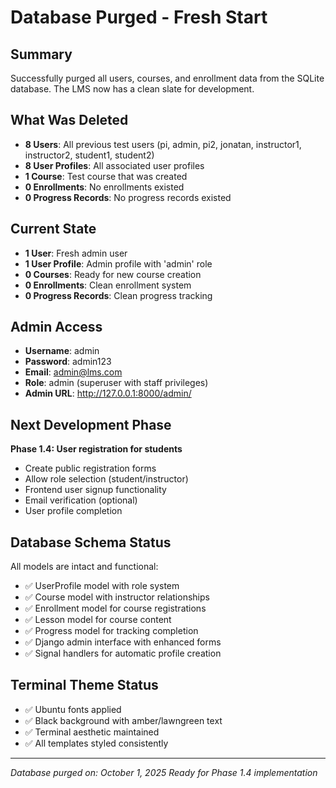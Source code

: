 # Database Purged - Fresh Start

## Summary
Successfully purged all users, courses, and enrollment data from the SQLite database. The LMS now has a clean slate for development.

## What Was Deleted
- **8 Users**: All previous test users (pi, admin, pi2, jonatan, instructor1, instructor2, student1, student2)
- **8 User Profiles**: All associated user profiles
- **1 Course**: Test course that was created
- **0 Enrollments**: No enrollments existed
- **0 Progress Records**: No progress records existed

## Current State
- **1 User**: Fresh admin user
- **1 User Profile**: Admin profile with 'admin' role
- **0 Courses**: Ready for new course creation
- **0 Enrollments**: Clean enrollment system
- **0 Progress Records**: Clean progress tracking

## Admin Access
- **Username**: admin
- **Password**: admin123
- **Email**: admin@lms.com
- **Role**: admin (superuser with staff privileges)
- **Admin URL**: http://127.0.0.1:8000/admin/

## Next Development Phase
**Phase 1.4: User registration for students**
- Create public registration forms
- Allow role selection (student/instructor)
- Frontend user signup functionality
- Email verification (optional)
- User profile completion

## Database Schema Status
All models are intact and functional:
- ✅ UserProfile model with role system
- ✅ Course model with instructor relationships
- ✅ Enrollment model for course registrations
- ✅ Lesson model for course content
- ✅ Progress model for tracking completion
- ✅ Django admin interface with enhanced forms
- ✅ Signal handlers for automatic profile creation

## Terminal Theme Status
- ✅ Ubuntu fonts applied
- ✅ Black background with amber/lawngreen text
- ✅ Terminal aesthetic maintained
- ✅ All templates styled consistently

---
*Database purged on: October 1, 2025*
*Ready for Phase 1.4 implementation*